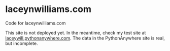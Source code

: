 # laceynwilliams.com

Code for laceynwilliams.com

This site is not deployed yet. In the meantime, check my test site at [laceywill.pythonanywhere.com](http://laceywill.pythonanywhere.com/). The data in the PythonAnywhere site is real, but incomplete.  

 

